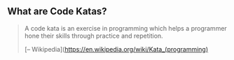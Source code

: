 ##  What are Code Katas?

> A code kata is an exercise in programming which helps a programmer hone their skills through practice and repetition.
>
> [– Wikipedia](https://en.wikipedia.org/wiki/Kata_(programming)
